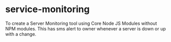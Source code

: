 # service-monitoring
To create a Server Monitoring tool using Core Node JS Modules without NPM modules.
This has sms alert to owner whenever a server is down or up with a change.
